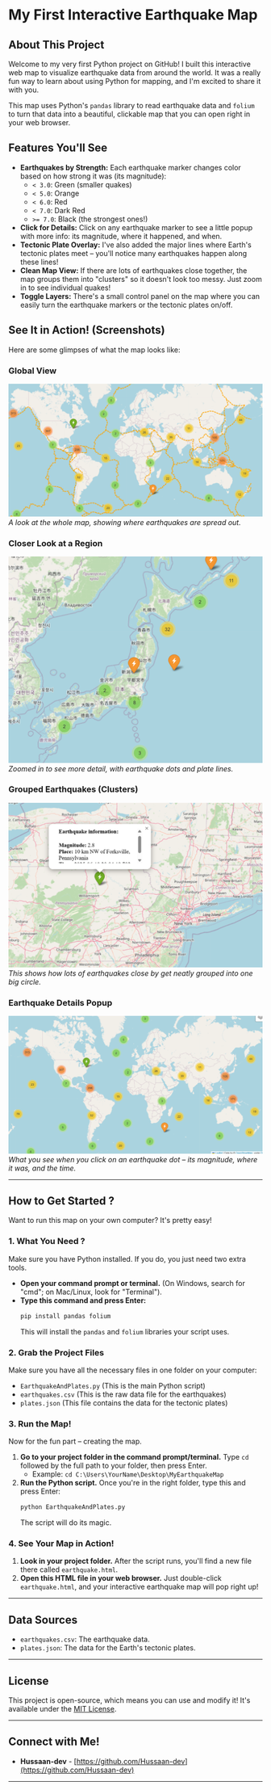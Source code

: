 # My First Interactive Earthquake Map

## About This Project

Welcome to my very first Python project on GitHub! I built this interactive web map to visualize earthquake data from around the world. It was a really fun way to learn about using Python for mapping, and I'm excited to share it with you.

This map uses Python's `pandas` library to read earthquake data and `folium` to turn that data into a beautiful, clickable map that you can open right in your web browser.

## Features You'll See

* **Earthquakes by Strength:** Each earthquake marker changes color based on how strong it was (its magnitude):
    * `< 3.0`: Green (smaller quakes)
    * `< 5.0`: Orange
    * `< 6.0`: Red
    * `< 7.0`: Dark Red
    * `>= 7.0`: Black (the strongest ones!)
* **Click for Details:** Click on any earthquake marker to see a little popup with more info: its magnitude, where it happened, and when.
* **Tectonic Plate Overlay:** I've also added the major lines where Earth's tectonic plates meet – you'll notice many earthquakes happen along these lines!
* **Clean Map View:** If there are lots of earthquakes close together, the map groups them into "clusters" so it doesn't look too messy. Just zoom in to see individual quakes!
* **Toggle Layers:** There's a small control panel on the map where you can easily turn the earthquake markers or the tectonic plates on/off.

## See It in Action! (Screenshots)

Here are some glimpses of what the map looks like:

### Global View
[![Map Overview](images/Screenshot%202025-06-21%20113439.png)](images/Screenshot%202025-06-21%20113439.png)
*A look at the whole map, showing where earthquakes are spread out.*

### Closer Look at a Region
[![Zoomed-in Area](images/Screenshot%202025-06-21%20113624.png)](images/Screenshot%202025-06-21%20113624.png)
*Zoomed in to see more detail, with earthquake dots and plate lines.*

### Grouped Earthquakes (Clusters)
[![Marker Cluster Example](images/Screenshot%202025-06-21%20113717.png)](images/Screenshot%202025-06-21%20113717.png)
*This shows how lots of earthquakes close by get neatly grouped into one big circle.*

### Earthquake Details Popup
[![Popup Detail](images/Screenshot%202025-06-21%20113741.png)](images/Screenshot%202025-06-21%20113741.png)
*What you see when you click on an earthquake dot – its magnitude, where it was, and the time.*

---

## How to Get Started ?

Want to run this map on your own computer? It's pretty easy!

### 1. What You Need ?

Make sure you have Python installed. If you do, you just need two extra tools.

* **Open your command prompt or terminal.** (On Windows, search for "cmd"; on Mac/Linux, look for "Terminal").
* **Type this command and press Enter:**
    ```bash
    pip install pandas folium
    ```
    This will install the `pandas` and `folium` libraries your script uses.

### 2. Grab the Project Files

Make sure you have all the necessary files in one folder on your computer:

* `EarthquakeAndPlates.py` (This is the main Python script)
* `earthquakes.csv` (This is the raw data file for the earthquakes)
* `plates.json` (This file contains the data for the tectonic plates)

### 3. Run the Map!

Now for the fun part – creating the map.

1.  **Go to your project folder in the command prompt/terminal.**
    Type `cd` followed by the full path to your folder, then press Enter.
    * Example: `cd C:\Users\YourName\Desktop\MyEarthquakeMap`
2.  **Run the Python script.** Once you're in the right folder, type this and press Enter:
    ```bash
    python EarthquakeAndPlates.py
    ```
    The script will do its magic.

### 4. See Your Map in Action!

1.  **Look in your project folder.** After the script runs, you'll find a new file there called `earthquake.html`.
2.  **Open this HTML file in your web browser.** Just double-click `earthquake.html`, and your interactive earthquake map will pop right up!

---

## Data Sources

* `earthquakes.csv`: The earthquake data.
* `plates.json`: The data for the Earth's tectonic plates.

---

## License

This project is open-source, which means you can use and modify it! It's available under the [MIT License](https://opensource.org/licenses/MIT).

---

## Connect with Me!

* **Hussaan-dev** - [https://github.com/Hussaan-dev](https://github.com/Hussaan-dev)

---
